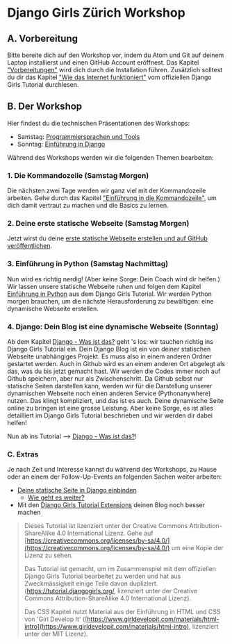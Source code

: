 # Django Girls Zürich Workshop

## A. Vorbereitung

Bitte bereite dich auf den Workshop vor, indem du Atom und Git auf deinem Laptop installierst und einen GitHub Account eröffnest. Das Kapitel ["Vorbereitungen"](./preparations.md) wird dich durch die Installation führen. Zusätzlich solltest du dir das Kapitel ["Wie das Internet funktioniert"](https://tutorial.djangogirls.org/de/how_the_internet_works/) vom offiziellen Django Girls Tutorial durchlesen.

## B. Der Workshop

Hier findest du die technischen Präsentationen des Workshops:

* Samstag: [Programmiersprachen und Tools](https://docs.google.com/a/djangogirls.org/presentation/d/1LHgdzb5fePfOkqFqDDeWhLfz2WmAVPvZPPSpSTgPLdQ/edit?usp=sharing)
* Sonntag: [Einführung in Django](https://docs.google.com/a/djangogirls.org/presentation/d/1R92A025MCB-srM2xnczdeC_nWozMlqh3tlksSlJP494/edit?usp=sharing)

Während des Workshops werden wir die folgenden Themen bearbeiten:

### 1. Die Kommandozeile \(Samstag Morgen\)

Die nächsten zwei Tage werden wir ganz viel mit der Kommandozeile arbeiten. Gehe durch das Kapitel ["Einführung in die Kommandozeile"](https://tutorial.djangogirls.org/de/intro_to_command_line/), um dich damit vertraut zu machen und die Basics zu lernen.

### 2. Deine erste statische Webseite \(Samstag Morgen\)

Jetzt wirst du deine [erste statische Webseite erstellen und auf GitHub veröffentlichen](./static-website/README.md).

### 3. Einführung in Python \(Samstag Nachmittag\)

Nun wird es richtig nerdig! \(Aber keine Sorge: Dein Coach wird dir helfen.\) Wir lassen unsere statische Webseite ruhen und folgen dem Kapitel [Einführung in Python](https://tutorial.djangogirls.org/de/python_introduction/) aus dem Django Girls Tutorial. Wir werden Python morgen brauchen, um die nächste Herausforderung zu bewältigen: eine dynamische Webseite erstellen.

### 4. Django: Dein Blog ist eine dynamische Webseite \(Sonntag\)

Ab dem Kapitel [Django - Was ist das?](https://tutorial.djangogirls.org/de/django/) geht 's los: wir tauchen richtig ins Django Girls Tutorial ein. Dein Django Blog ist ein von deiner statischen Webseite unabhängiges Projekt. Es muss also in einem anderen Ordner gestartet werden. Auch in Github wird es an einem anderen Ort abgelegt als das, was du bis jetzt gemacht hast. Wir werden die Codes immer noch auf Github speichern, aber nur als Zwischenschritt. Da Github selbst nur statische Seiten darstellen kann, werden wir für die Darstellung unserer dynamischen Webseite noch einen anderen Service \(Pythonanywhere\) nutzen. Das klingt kompliziert, und das ist es auch. Deine dynamische Seite online zu bringen ist eine grosse Leistung. Aber keine Sorge, es ist alles detailliert im Django Girls Tutorial beschrieben und wir werden dir dabei helfen!

Nun ab ins Tutorial --&gt; [Django - Was ist das?](https://tutorial.djangogirls.org/de/django/)!

### C. Extras

Je nach Zeit und Interesse kannst du während des Workshops, zu Hause oder an einem der Follow-Up-Events an folgenden Sachen weiter arbeiten:

* [Deine statische Seite in Django einbinden](./extras/adding-your-static-page-to-django.md)
  * [Wie geht es weiter?](https://tutorial.djangogirls.org/de/whats_next/)
* Mit den [Django Girls Tutorial Extensions](https://djangogirls.gitbooks.io/django-girls-tutorial-extensions/content/) deinen Blog noch besser machen

> Dieses Tutorial ist lizenziert unter der Creative Commons Attribution-ShareAlike 4.0 International Lizenz. Gehe auf [https://creativecommons.org/licenses/by-sa/4.0/](https://creativecommons.org/licenses/by-sa/4.0/) um eine Kopie der Lizenz zu sehen.
>
> Das Tutorial ist gemacht, um im Zusammenspiel mit dem offiziellen Django Girls Tutorial bearbeitet zu werden und hat aus Zweckmässigkeit einige Teile davon dupliziert. \(https://tutorial.djangogirls.org/, lizenziert unter der Creative Commons Attribution-ShareAlike 4.0 International Lizenz\).
>
> Das CSS Kapitel nutzt Material aus der Einführung in HTML und CSS von 'Girl Develop It' \([https://www.girldevelopit.com/materials/html-intro](https://www.girldevelopit.com/materials/html-intro), lizenziert unter der MIT Lizenz\).



